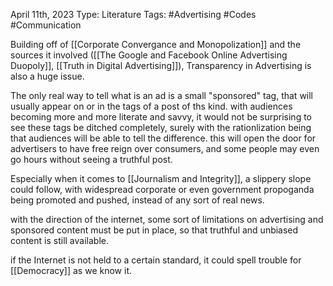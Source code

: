 April 11th, 2023
Type: Literature
Tags: #Advertising #Codes #Communication 

Building off of [[Corporate Convergance and Monopolization]] and the sources it involved ([[The Google and Facebook Online Advertising Duopoly]], [[Truth in Digital Advertising]]), Transparency in Advertising is also a huge issue. 

The only real way to tell what is an ad is a small "sponsored" tag, that will usually appear on or in the tags of a post of ths kind. with audiences becoming more and more literate and savvy, it would not be surprising to see these tags be ditched completely, surely with the rationlization being that audiences will be able to tell the difference. this will open the door for advertisers to have free reign over consumers, and some people may even go hours without seeing a truthful post. 

Especially when it comes to [[Journalism and Integrity]], a slippery slope could follow, with widespread corporate or even government propoganda being promoted and pushed, instead of any sort of real news. 

with the direction of the internet, some sort of limitations on advertising and sponsored content must be put in place, so that truthful and unbiased content is still available. 

if the Internet is not held to a certain standard, it could spell trouble for [[Democracy]] as we know it.